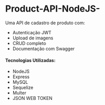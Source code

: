 # Product-API-NodeJS-
Uma API de cadastro de produto com:

<ul>
<li>
Autenticação JWT
</li>
<li>Upload de imagens</li>
<li>CRUD completo</li>
<li>Documentação com Swagger</li>
</ul> 


<h4>Tecnologias Utilizadas:</h4>
<ul>
<li>
NodeJS
</li>
<li>Express</li>
<li>MySQL</li>
<li>Sequelize</li>
<li>Multer</li>
<li>JSON WEB TOKEN</li>
</ul> 


